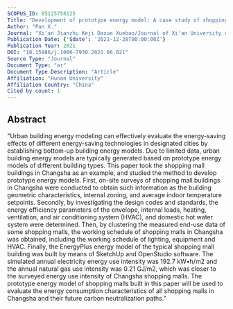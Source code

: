```yaml
---
SCOPUS_ID: 85125758125
Title: "Development of prototype energy model: A case study of shopping mall buildings in Changsha"
Author: "Pan X."
Journal: "Xi'an Jianzhu Keji Daxue Xuebao/Journal of Xi'an University of Architecture and Technology"
Publication Date: {'$date': '2021-12-28T00:00:00Z'}
Publication Year: 2021
DOI: "10.15986/j.1006-7930.2021.06.021"
Source Type: "Journal"
Document Type: "ar"
Document Type Description: "Article"
Affiliation: "Hunan University"
Affiliation Country: "China"
Cited by count: 1
---
```


## Abstract
"Urban building energy modeling can effectively evaluate the energy-saving effects of different energy-saving technologies in designated cities by establishing bottom-up building energy models. Due to limited data, urban building energy models are typically generated based on prototype energy models of different building types. This paper took the shopping mall buildings in Changsha as an example, and studied the method to develop prototype energy models. First, on-site surveys of shopping mall buildings in Changsha were conducted to obtain such information as the building geometric characteristics, internal zoning, and average indoor temperature setpoints. Secondly, by investigating the design codes and standards, the energy efficiency parameters of the envelope, internal loads, heating, ventilation, and air conditioning system (HVAC), and domestic hot water system were determined. Then, by clustering the measured end-use data of some shopping malls, the working schedule of shopping malls in Changsha was obtained, including the working schedule of lighting, equipment and HVAC. Finally, the EnergyPlus energy model of the typical shopping mall building was built by means of SketchUp and OpenStudio software. The simulated annual electricity energy use intensity was 192.7 kW•h/m2 and the annual natural gas use intensity was 0.21 GJ/m2, which was closer to the surveyed energy use intensity of Changsha shopping malls. The prototype energy model of shopping malls built in this paper will be used to evaluate the energy consumption characteristics of all shopping malls in Changsha and their future carbon neutralization paths."
